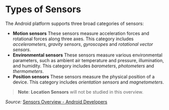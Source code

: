 # Types of Sensors

The Android platform supports three broad categories of sensors:

* **Motion sensors**
These sensors measure acceleration forces and rotational forces along three axes. This category includes *accelerometers*, *gravity sensors*, *gyroscopes* and *rotational vector sensors*.
* **Environmental sensors**
These sensors measure various environmental parameters, such as ambient air temperature and pressure, illumination, and humidity. This category includes *barometers*, *photometers* and *thermometers*.
* **Position sensors**
These sensors measure the physical position of a device. This category includes *orientation sensors* and *magnetometers*.

>**Note**: **Location Sensors** will not be studied in this overview.  

*Source:* [Sensors Overview - Android Developers](http://developer.android.com/guide/topics/sensors/sensors_overview.html)
